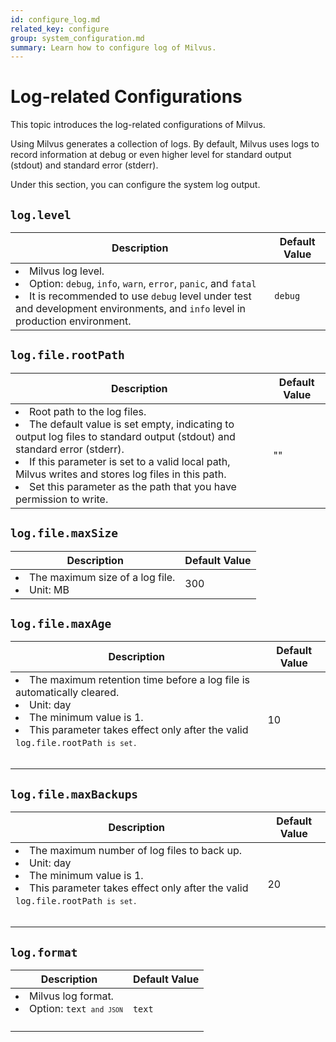 ```yaml
---
id: configure_log.md
related_key: configure
group: system_configuration.md
summary: Learn how to configure log of Milvus.
---
```


# Log-related Configurations

This topic introduces the log-related configurations of Milvus.

Using Milvus generates a collection of logs. By default, Milvus uses logs to record information at debug or even higher level for standard output (stdout) and standard error (stderr).

Under this section, you can configure the system log output.


## `log.level`

<table id="log.level">
  <thead>
    <tr>
      <th class="width80">Description</th>
      <th class="width20">Default Value</th> 
    </tr>
  </thead>
  <tbody>
    <tr>
      <td>
        <li>Milvus log level.</li>
        <li>Option: <code>debug</code>, <code>info</code>, <code>warn</code>, <code>error</code>, <code>panic</code>, and <code>fatal</code></li>
        <li>It is recommended to use <code>debug</code> level under test and development environments, and <code>info</code> level in production environment.</li>
      </td>
      <td><code>debug</code></td>
    </tr>
  </tbody>
</table>

## `log.file.rootPath`

<table id="log.file.rootPath">
  <thead>
    <tr>
      <th class="width80">Description</th>
      <th class="width20">Default Value</th> 
    </tr>
  </thead>
  <tbody>
    <tr>
      <td>
        <li>Root path to the log files.</li>
        <li>The default value is set empty, indicating to output log files to standard output (stdout) and standard error (stderr).</li>
        <li>If this parameter is set to a valid local path, Milvus writes and stores log files in this path.</li>
        <li>Set this parameter as the path that you have permission to write.</li>
      </td>
      <td>""</td>
    </tr>
  </tbody>
</table>

## `log.file.maxSize`

<table id="log.file.maxSize">
  <thead>
    <tr>
      <th class="width80">Description</th>
      <th class="width20">Default Value</th> 
    </tr>
  </thead>
  <tbody>
    <tr>
      <td>
        <li>The maximum size of a log file.</li>
        <li>Unit: MB</li>
      </td>
      <td>300</td>
    </tr>
  </tbody>
</table>

## `log.file.maxAge`

<table id="log.file.maxAge">
  <thead>
    <tr>
      <th class="width80">Description</th>
      <th class="width20">Default Value</th> 
    </tr>
  </thead>
  <tbody>
    <tr>
      <td>
        <li>The maximum retention time before a log file is automatically cleared.</li>
        <li>Unit: day</li>
        <li>The minimum value is 1.</li>
        <li>This parameter takes effect only after the valid <code>log.file.rootPath<code> is set.</li>
      </td>
      <td>10</td>
    </tr>
  </tbody>
</table>

## `log.file.maxBackups`

<table id="log.file.maxBackups">
  <thead>
    <tr>
      <th class="width80">Description</th>
      <th class="width20">Default Value</th> 
    </tr>
  </thead>
  <tbody>
    <tr>
      <td>
        <li>The maximum number of log files to back up.</li>
        <li>Unit: day</li>
        <li>The minimum value is 1.</li>
        <li>This parameter takes effect only after the valid <code>log.file.rootPath<code> is set.</li>
      </td>
      <td>20</td>
    </tr>
  </tbody>
</table>

## `log.format`

<table id="log.format">
  <thead>
    <tr>
      <th class="width80">Description</th>
      <th class="width20">Default Value</th> 
    </tr>
  </thead>
  <tbody>
    <tr>
      <td>
        <li>Milvus log format.</li>
        <li>Option: <code>text<code> and <code>JSON<code></li>
      </td>
      <td><code>text<code></td>
    </tr>
  </tbody>
</table>

